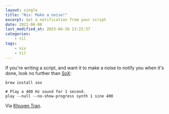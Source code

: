 ```yaml
---
layout: single
title: "Nix: Make a noise!"
excerpt: Get a notification from your script
date: 2021-06-08
last_modified_at: 2023-04-26 13:22:37
categories:
    - til
tags:
    - nix
    - til
---
```


If you're writing a script, and want it to make a noise to notify you when it's done,
look no further than [SoX](https://sox.sourceforge.io/):

```shell
brew install sox

# Play a 400 Hz sound for 1 second.
play --null --no-show-progress synth 1 sine 400
```

Via [Khuyen Tran](https://towardsdatascience.com/how-to-get-a-notification-when-your-training-is-complete-with-python-2d39679d5f0f).

